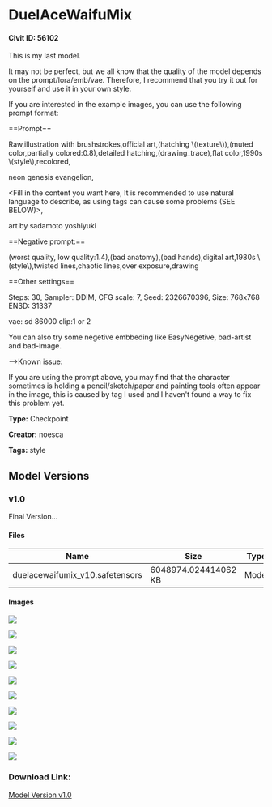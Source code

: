 # DuelAceWaifuMix

#### Civit ID: 56102

<p>This is my last model.</p><p>It may not be perfect, but we all know that the quality of the model depends on the prompt/lora/emb/vae. Therefore, I recommend that you try it out for yourself and use it in your own style.</p><p></p><p>If you are interested in the example images, you can use the following prompt format:</p><p>==Prompt==</p><p>Raw,illustration with brushstrokes,official art,(hatching \(texture\)),(muted color,partially colored:0.8),detailed hatching,(drawing_trace),flat color,1990s \(style\),recolored,</p><p>neon genesis evangelion,</p><p>&lt;Fill in the content you want here, It is recommended to use natural language to describe, as using tags can cause some problems (SEE BELOW)&gt;,</p><p>art by sadamoto yoshiyuki</p><p>==Negative prompt:==</p><p>(worst quality, low quality:1.4),(bad anatomy),(bad hands),digital art,1980s \(style\),twisted lines,chaotic lines,over exposure,drawing</p><p>==Other settings==</p><p>Steps: 30, Sampler: DDIM, CFG scale: 7, Seed: 2326670396, Size: 768x768 ENSD: 31337</p><p>vae: sd 86000 clip:1 or 2</p><p></p><p>You can also try some negetive embbeding like EasyNegetive, bad-artist and bad-image.</p><p>--&gt;Known issue:</p><p>If you are using the prompt above, you may find that the character sometimes is holding a pencil/sketch/paper and painting tools often appear in the image, this is caused by tag I used and I haven't found a way to fix this problem yet.</p><p></p>

**Type:** Checkpoint

**Creator:** noesca

**Tags:** style

## Model Versions

### v1.0

<p>Final Version...</p>

#### Files

| Name | Size | Type | Format | Download Url | AutoV1 | AutoV2 | SHA256 | CRC32 | BLAKE3 |
| --- | --- | --- | --- | --- | --- | --- | --- | --- | --- |
| duelacewaifumix_v10.safetensors | 6048974.024414062 KB | Model | SafeTensor | https://civitai.com/api/download/models/60501 | DE2F2560 | C4EE94F5BC | C4EE94F5BC1B552DA04BBC6E8DBCC59B19A9A31FAF9BFE6D9CB8FA0B64498F64 | C9E1A599 | FB2FE42CEBD9527EE14EB1B9FE59094ECA81D80D1756194A1456FE51DFCE9F0F |

#### Images

<p><img src="https://image.civitai.com/xG1nkqKTMzGDvpLrqFT7WA/a9c6f5e3-6699-436f-bbab-4bcd0a818b00/width=450/662238.jpeg" /></p>

<p><img src="https://image.civitai.com/xG1nkqKTMzGDvpLrqFT7WA/143666d0-10e4-491a-850e-2ced15e16a00/width=450/662244.jpeg" /></p>

<p><img src="https://image.civitai.com/xG1nkqKTMzGDvpLrqFT7WA/9386f393-8c6b-4933-a54e-368366c89b00/width=450/662258.jpeg" /></p>

<p><img src="https://image.civitai.com/xG1nkqKTMzGDvpLrqFT7WA/baa43da4-8ebc-4be2-55dc-c28fc2ce5800/width=450/662260.jpeg" /></p>

<p><img src="https://image.civitai.com/xG1nkqKTMzGDvpLrqFT7WA/63530979-3b71-41ba-e6b4-a3251ee4b700/width=450/662269.jpeg" /></p>

<p><img src="https://image.civitai.com/xG1nkqKTMzGDvpLrqFT7WA/aa8d3181-92c4-4654-3adb-5f4041dade00/width=450/662272.jpeg" /></p>

<p><img src="https://image.civitai.com/xG1nkqKTMzGDvpLrqFT7WA/e5a41d96-0dbb-49df-92e0-a3e322e41c00/width=450/662286.jpeg" /></p>

<p><img src="https://image.civitai.com/xG1nkqKTMzGDvpLrqFT7WA/f3856af6-a1d8-4d1e-ecba-44ced96f1d00/width=450/662290.jpeg" /></p>

<p><img src="https://image.civitai.com/xG1nkqKTMzGDvpLrqFT7WA/e6fb565e-b8e1-4d0f-4cb9-517fc4344800/width=450/662293.jpeg" /></p>

<p><img src="https://image.civitai.com/xG1nkqKTMzGDvpLrqFT7WA/718ca044-cbed-48fe-4fd4-1dc7255edc00/width=450/662300.jpeg" /></p>

### Download Link:

[Model Version v1.0](https://civitai.com/api/download/models/60501)

